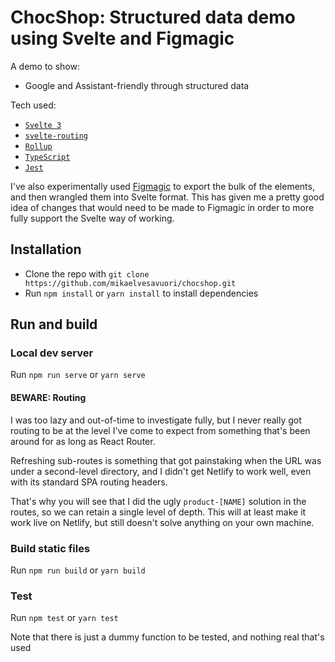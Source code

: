 # ChocShop: Structured data demo using Svelte and Figmagic

A demo to show:

- Google and Assistant-friendly through structured data

Tech used:

- [`Svelte 3`](https://svelte.dev)
- [`svelte-routing`](https://github.com/EmilTholin/svelte-routing)
- [`Rollup`](https://rollupjs.org/guide/en/)
- [`TypeScript`](https://www.typescriptlang.org)
- [`Jest`](https://jestjs.io)

I've also experimentally used [Figmagic](https://github.com/mikaelvesavuori/figmagic) to export the bulk of the elements, and then wrangled them into Svelte format. This has given me a pretty good idea of changes that would need to be made to Figmagic in order to more fully support the Svelte way of working.

## Installation

- Clone the repo with `git clone https://github.com/mikaelvesavuori/chocshop.git`
- Run `npm install` or `yarn install` to install dependencies

## Run and build

### Local dev server

Run `npm run serve` or `yarn serve`

#### BEWARE: Routing

I was too lazy and out-of-time to investigate fully, but I never really got routing to be at the level I've come to expect from something that's been around for as long as React Router.

Refreshing sub-routes is something that got painstaking when the URL was under a second-level directory, and I didn't get Netlify to work well, even with its standard SPA routing headers.

That's why you will see that I did the ugly `product-[NAME]` solution in the routes, so we can retain a single level of depth. This will at least make it work live on Netlify, but still doesn't solve anything on your own machine.

### Build static files

Run `npm run build` or `yarn build`

### Test

Run `npm test` or `yarn test`

Note that there is just a dummy function to be tested, and nothing real that's used
